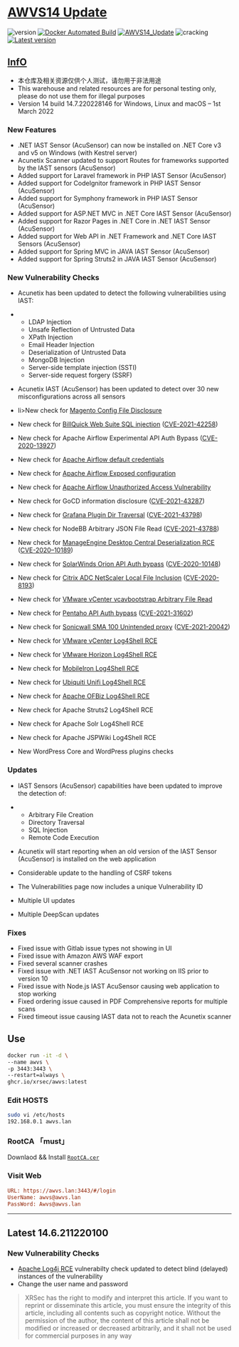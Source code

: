 # [AWVS14 Update](https://awvs.vercel.app/)

![version](https://img.shields.io/badge/Version-14.7.220228146-da282a)  [![Docker Automated Build](https://img.shields.io/docker/automated/xrsec/awvs?label=Build&logo=docker&style=flat-square)](https://hub.docker.com/r/xrsec/awvs) [![AWVS14_Update](https://github.com/XRSec/AWVS14-Update/actions/workflows/AWVS14_Update.yml/badge.svg)](https://github.com/XRSec/AWVS14-Update/actions/workflows/AWVS14_Update.yml) ![cracking](https://img.shields.io/badge/No-cracking-da282a) [![Latest version](https://img.shields.io/badge/fahai.org-法海之路-da282a)](https://www.fahai.org) 

## [InfO](https://www.acunetix.com/support/build-history/)

- 本仓库及相关资源仅供个人测试，请勿用于非法用途
- This warehouse and related resources are for personal testing only, please do not use them for illegal purposes
- Version 14 build 14.7.220228146 for Windows, Linux and macOS – 1st March 2022

### New Features

- .NET IAST Sensor (AcuSensor) can now be installed on .NET Core v3 and v5 on Windows (with Kestrel server)
- Acunetix Scanner updated to support Routes for frameworks supported by the IAST sensors (AcuSensor)
- Added support for Laravel framework in PHP IAST Sensor (AcuSensor)
- Added support for CodeIgnitor framework in PHP IAST Sensor (AcuSensor)
- Added support for Symphony framework in PHP IAST Sensor (AcuSensor)
- Added support for ASP.NET MVC in .NET Core IAST Sensor (AcuSensor)
- Added support for Razor Pages in .NET Core in .NET IAST Sensor (AcuSensor)
- Added support for Web API in .NET Framework and .NET Core IAST Sensors (AcuSensor)
- Added support for Spring MVC in JAVA IAST Sensor (AcuSensor)
- Added support for Spring Struts2 in JAVA IAST Sensor (AcuSensor)

### New Vulnerability Checks

- Acunetix has been updated to detect the following vulnerabilities using IAST:

- - LDAP Injection
  - Unsafe Reflection of Untrusted Data
  - XPath Injection
  - Email Header Injection
  - Deserialization of Untrusted Data
  - MongoDB Injection
  - Server-side template injection (SSTI)
  - Server-side request forgery (SSRF)

- Acunetix IAST (AcuSensor) has been updated to detect over 30 new misconfigurations across all sensors

- li>New check for [Magento Config File Disclosure](https://tomrobertshaw.net/2012/11/magento-security-check-your-appetclocal-xml-file/)

- New check for [BillQuick Web Suite SQL injection](https://www.huntress.com/blog/threat-advisory-hackers-are-exploiting-a-vulnerability-in-popular-billing-software-to-deploy-ransomware) ([CVE-2021-42258](https://nvd.nist.gov/vuln/detail/CVE-2021-42258))

- New check for Apache Airflow Experimental API Auth Bypass ([CVE-2020-13927](https://nvd.nist.gov/vuln/detail/CVE-2020-13927))

- New check for [Apache Airflow default credentials](https://airflow.apache.org/docs/apache-airflow/stable/security/index.html)

- New check for [Apache Airflow Exposed configuration](https://www.intezer.com/blog/cloud-security/misconfigured-airflows-leak-credentials/)

- New check for [Apache Airflow Unauthorized Access Vulnerability](https://www.intezer.com/blog/cloud-security/misconfigured-airflows-leak-credentials/)

- New check for GoCD information disclosure ([CVE-2021-43287](https://nvd.nist.gov/vuln/detail/CVE-2021-43287))

- New check for [Grafana Plugin Dir Traversal](https://grafana.com/blog/2021/12/08/an-update-on-0day-cve-2021-43798-grafana-directory-traversal/) ([CVE-2021-43798](https://nvd.nist.gov/vuln/detail/CVE-2021-43798))

- New check for NodeBB Arbitrary JSON File Read ([CVE-2021-43788](https://nvd.nist.gov/vuln/detail/CVE-2021-43788))

- New check for [ManageEngine Desktop Central Deserialization RCE](https://srcincite.io/pocs/src-2020-0011.py.txt) ([CVE-2020–10189](https://nvd.nist.gov/vuln/detail/CVE-2020–10189))

- New check for [SolarWinds Orion API Auth bypass](https://kb.cert.org/vuls/id/843464) ([CVE-2020-10148](https://nvd.nist.gov/vuln/detail/CVE-2020-10148))

- New check for [Citrix ADC NetScaler Local File Inclusion](https://blog.unauthorizedaccess.nl/2020/07/07/adventures-in-citrix-security-research.html) ([CVE-2020-8193](https://nvd.nist.gov/vuln/detail/CVE-2020-8193))

- New check for [VMware vCenter vcavbootstrap Arbitrary File Read](https://github.com/l0ggg/VMware_vCenter)

- New check for [Pentaho API Auth bypass](https://packetstormsecurity.com/files/164784/Pentaho-Business-Analytics-Pentaho-Business-Server-9.1-Authentication-Bypass.html) ([CVE-2021-31602](https://nvd.nist.gov/vuln/detail/CVE-2021-31602))

- New check for [Sonicwall SMA 100 Unintended proxy](https://www.rapid7.com/blog/post/2022/01/11/cve-2021-20038-42-sonicwall-sma-100-multiple-vulnerabilities-fixed-2/) ([CVE-2021-20042](https://nvd.nist.gov/vuln/detail/CVE-2021-20042))

- New check for [VMware vCenter Log4Shell RCE](https://www.vmware.com/security/advisories/VMSA-2021-0028.html)

- New check for [VMware Horizon Log4Shell RCE](https://www.vmware.com/security/advisories/VMSA-2021-0028.html)

- New check for [MobileIron Log4Shell RCE](https://forums.ivanti.com/s/article/Security-Bulletin-CVE-2021-44228-Remote-code-injection-in-Log4j?language=en_US)

- New check for [Ubiquiti Unifi Log4Shell RCE](https://community.ui.com/releases/UniFi-Network-Application-6-5-55/48c64137-4a4a-41f7-b7e4-3bee505ae16e)

- New check for [Apache OFBiz Log4Shell RCE](https://blogs.apache.org/security/entry/cve-2021-44228)

- New check for Apache Struts2 Log4Shell RCE

- New check for Apache Solr Log4Shell RCE

- New check for Apache JSPWiki Log4Shell RCE

- New WordPress Core and WordPress plugins checks

### Updates

- IAST Sensors (AcuSensor) capabilities have been updated to improve the detection of:

- - Arbitrary File Creation
  - Directory Traversal
  - SQL Injection
  - Remote Code Execution

- Acunetix will start reporting when an old version of the IAST Sensor (AcuSensor) is installed on the web application

- Considerable update to the handling of CSRF tokens

- The Vulnerabilities page now includes a unique Vulnerability ID

- Multiple UI updates

- Multiple DeepScan updates

### Fixes

- Fixed issue with Gitlab issue types not showing in UI
- Fixed issue with Amazon AWS WAF export
- Fixed several scanner crashes
- Fixed issue with .NET IAST AcuSensor not working on IIS prior to version 10
- Fixed issue with Node.js IAST AcuSensor causing web application to stop working
- Fixed ordering issue caused in PDF Comprehensive reports for multiple scans
- Fixed timeout issue causing IAST data not to reach the Acunetix scanner

## Use

```bash
docker run -it -d \
--name awvs \
-p 3443:3443 \
--restart=always \
ghcr.io/xrsec/awvs:latest
```

### Edit HOSTS

```bash
sudo vi /etc/hosts
192.168.0.1	awvs.lan
```

### RootCA 「must」

Downlaod && Install [`RootCA.cer`](https://cdn.jsdelivr.net/gh/XRSec/AWVS14-Update@main/.github/resources/ca.cer)

### Visit Web

```ini
URL: https://awvs.lan:3443/#/login
UserName: awvs@awvs.lan
PassWord: Awvs@awvs.lan
```

<hr>

## Latest 14.6.211220100

### New Vulnerability Checks

- [Apache Log4j RCE](https://www.acunetix.com/blog/web-security-zone/critical-alert-log4shell-cve-2021-44228-in-log4j-possibly-the-biggest-impact-vulnerability-ever/) vulnerabilty check updated to detect blind (delayed) instances of the vulnerability
- Change the user name and password

> XRSec has the right to modify and interpret this article. If you want to reprint or disseminate this article, you must ensure the integrity of this article, including all contents such as copyright notice. Without the permission of the author, the content of this article shall not be modified or increased or decreased arbitrarily, and it shall not be used for commercial purposes in any way